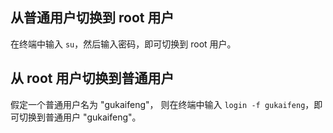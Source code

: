 

## 从普通用户切换到 root 用户

在终端中输入 `su`，然后输入密码，即可切换到 root 用户。

##  从 root 用户切换到普通用户
假定一个普通用户名为 "gukaifeng"，
则在终端中输入 `login -f gukaifeng`，即可切换到普通用户 "gukaifeng"。

<!--more-->